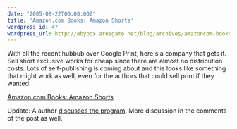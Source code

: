 ```yaml
---
date: "2005-08-22T00:00:00Z"
title: 'Amazon.com Books: Amazon Shorts'
wordpress_id: 47
wordpress_url: http://ebybox.aresgate.net/blog/archives/amazoncom-books-amazon-shorts/
---
```

With all the recent hubbub over Google Print, here's a company that gets it. Sell short exclusive works for cheap since there are almost no distribution costs. Lots of self-publishing is coming about and this looks like something that might work as well, even for the authors that could sell print if they wanted.

<a href="http://www.amazon.com/exec/obidos/tg/browse/-/13993911/ref=bk_sp_2a/ref=amb_center-2_96001501_10/104-6088040-7795162">
Amazon.com Books: Amazon Shorts</a>

Update: A author <a href="http://www.scalzi.com/whatever/003681.html">discusses the program</a>. More discussion in the comments of the post as well.
